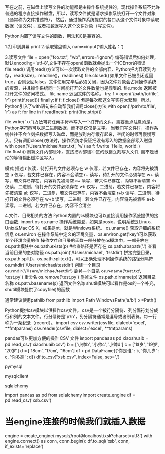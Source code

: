 写在之前，在磁盘上读写文件的功能都是由操作系统提供的，现代操作系统不允许普通的程序直接操作磁盘，所以，读写文件就是请求操作系统打开一个文件对象（通常称为文件描述符），
然后，通过操作系统提供的接口从这个文件对象中读取数据（读文件），或者把数据写入这个文件对象（写文件）。

Python内置了读写文件的函数，用法和C是兼容的。

1.打印到屏幕
print
2.读取键盘输入
name=input('输入姓名：')

3.读写文件
file = open("foo.txt", "wb", errors='ignore') 编码错误后如何处理，默认encoding='utf-8',文件不存在open()函数就会抛出一个IOError的错误
file.read() 调用read()方法可以一次读取文件的全部内容，Python把内容读到内存，read(size)，readline()，readlines()
file.closed() 如果文件已被关闭返回true，否则返回false。文件使用完毕后必须关闭，因为文件对象会占用操作系统的资源，并且操作系统同一时间能打开的文件数量也是有限的.
file.mode	返回被打开文件的访问模式。
file.name	返回文件的名称。
try:
    f = open('/path/to/file', 'r')
    print(f.read())
finally:
    if f:
        f.close()
但是每次都这么写实在太繁琐，所以，Python引入了with语句来自动帮我们调用close()方法
with open('/path/to/file', 'r') as f:
    for line in f.readlines():
        print(line.strip()) 

file.write("xx")方法可将任何字符串写入一个打开的文件。需要重点注意的是，Python字符串可以是二进制数据，而不是仅仅是文字。
当我们写文件时，操作系统往往不会立刻把数据写入磁盘，而是放到内存缓存起来，空闲的时候再慢慢写入。只有调用close()方法时，操作系统才保证把没有写入的数据全部写入磁盘
with open('/Users/michael/test.txt', 'w') as f:
    f.write('Hello, world!')
file.flush()
刷新文件内部缓冲，直接把内部缓冲区的数据立刻写入文件, 而不是被动的等待输出缓冲区写入。

模式	描述
r	仅读，待打开的文件必须存在
w	仅写，若文件已存在，内容将先被清空
a	仅写，若文件已存在，内容不会清空
r+	读写，待打开的文件必须存在
w+	读写，若文件已存在，内容将先被清空
a+	读写，若文件已存在，内容不会清空
rb	仅读，二进制，待打开的文件必须存在
wb	仅写，二进制，若文件已存在，内容将先被清空
ab	仅写，二进制，若文件已存在，内容不会清空
r+b	读写，二进制，待打开的文件必须存在
w+b	读写，二进制，若文件已存在，内容将先被清空
a+b	读写，二进制，若文件已存在，内容不会清空

4.文件、目录相关的方法
Python内置的os模块也可以直接调用操作系统提供的接口函数.
import os
os.name 操作系统类型，如果是posix，说明系统是Linux、Unix或Mac OS X，如果是nt，就是Windows系统。
os.uname() 获取详细的系统信息
os.environ 在操作系统中定义的环境变量，os.environ.get('key')可以获取某个环境变量的值
操作文件和目录的函数一部分放在os模块中，一部分放在os.path模块中
os.path.exists(p) #检查路径是否存在
os.path.abspath('.') 查看当前目录的绝对路径
os.path.join('/Users/michael', 'testdir') 拼接完整目录，os.path.split()，os.path.splitext()，可以正确处理不同操作系统的路径分隔符
os.mkdir('/Users/michael/testdir') 创建一个目录
os.rmdir('/Users/michael/testdir') 删掉一个目录
os.rename('test.txt', 'test.py')  重命名
os.remove('test.py') 删掉文件
os.path.dirname(p)  返回目录名称
os.path.basename(p) 返回文件名称
shutil模块可以看作是os的一个补充，shutil模块提供了copyfile()的函数

通常建议使用pathlib
from pathlib import Path
WindowsPath('a/b')
p =Path()


Python提供csv模块以供操作csv文件。
csv是一个被行分隔符、列分隔符划分成行和列的文本文件。行分隔符是'\r\n'，列分隔符通常是逗号或者制表符。每一行称为一条纪录（record）。
import csv
csv.writer(csvfile, dialect='excel', **fmtparams) 
csv.reader(csvfile, dialect='excel', **fmtparams) 

pandas可以更加方便的操作 CSV 文件
import pandas as pd
xiaoshuaib = pd.read_csv('xiaoshuaib.csv')
b = ['小帅b', '小帅c', '小帅d']
c = ['18岁', '19岁', '20岁']
d = ['18cm', '17cm', '16cm']
df = pd.DataFrame({'你是谁' : b, '你几岁' : c, '你多高' : d})
df.to_csv("xsb.csv", index=False, sep=',')

pymysql

mysqlclient

sqlalchemy

import pandas as pd
from sqlalchemy import create_engine
df = pd.read_csv('xsb.csv')
# 当engine连接的时候我们就插入数据
engine = create_engine('mysql://root@localhost/xsb?charset=utf8')
with engine.connect() as conn, conn.begin():
    df.to_sql('xsb', conn, if_exists='replace')

